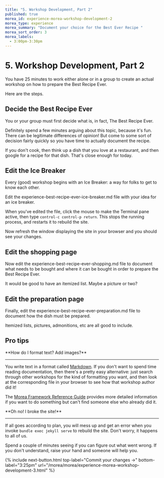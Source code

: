 ```yaml
---
title: "5. Workshop Development, Part 2"
published: true
morea_id: experience-morea-workshop-development-2
morea_type: experience
morea_summary: "Document your choice for the Best Ever Recipe "
morea_sort_order: 3
morea_labels:
  - 3:00pm-3:30pm
---
```


# 5. Workshop Development, Part 2

You have 25 minutes to work either alone or in a group to create an actual workshop on how to prepare the Best Recipe Ever. 

Here are the steps.

## Decide the Best Recipe Ever

You or your group must first decide what is, in fact, The Best Recipe Ever.

Definitely spend a few minutes arguing about this topic, because it's fun. There can be legitimate differences of opinion!  But come to some sort of decision fairly quickly so you have time to actually document the recipe.

If you don't cook, then think up a dish that you love at a restaurant, and then google for a recipe for that dish. That's close enough for today.

## Edit the Ice Breaker

Every (good) workshop begins with an Ice Breaker: a way for folks to get to know each other.  

Edit the experience-best-recipe-ever-ice-breaker.md file with your idea for an ice breaker. 

When you've edited the file, click the mouse to make the Terminal pane active, then type `control-c control-p return`.  This stops the running process, and restarts it to rebuild the site. 

Now refresh the window displaying the site in your browser and you should see your changes. 

## Edit the shopping page

Now edit the experience-best-recipe-ever-shopping.md file to document what needs to be bought and where it can be bought in order to prepare the Best Recipe Ever.

It would be good to have an itemized list.  Maybe a picture or two? 

## Edit the preparation page

Finally, edit the experience-best-recipe-ever-preparation.md file to document how the dish must be prepared. 

Itemized lists, pictures, admonitions, etc are all good to include.

## Pro tips

<div class="alert alert-success mt-3" role="alert" markdown="1">
<i class="fa-solid fa-globe fa-xl"></i> **How do I format text? Add images?**
<hr/>

You write text in a format called [Markdown](https://www.markdownguide.org/). If you don't want to spend time reading documentation, then there's a pretty easy alternative: just search through other workshops for the kind of formatting you want, and then look at the corresponding file in your browser to see how that workshop author did it!

The [Morea Framework Reference Guide](https://morea-framework.github.io/docs/category/reference) provides more detailed information if you want to do something but can't find someone else who already did it.

</div>

<div class="alert alert-warning" role="alert" markdown="1">
<i class="fa-solid fa-circle-info fa-xl"></i> **Oh no! I broke the site!**
<hr/>

If all goes according to plan, you will mess up and get an error when you invoke `bundle exec jekyll serve` to rebuild the site. Don't worry, it happens to all of us. 

Spend a couple of minutes seeing if you can figure out what went wrong. If you don't understand, raise your hand and someone will help you.
</div>


{% include next-button.html
top-label="Commit your changes ->"
bottom-label="3:25pm"
url="/morea/morea/experience-morea-workshop-development-3.html" %}
